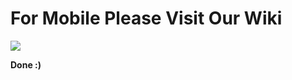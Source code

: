 # For Mobile Please Visit Our Wiki


<a href="https://github.com/b0tdev/PyGame-Flappy-Bird/wiki">
  <img src="https://img.shields.io/badge/Wiki-Visit%20Us-brightgreen.svg align="center">
</a>

**Done :)**
